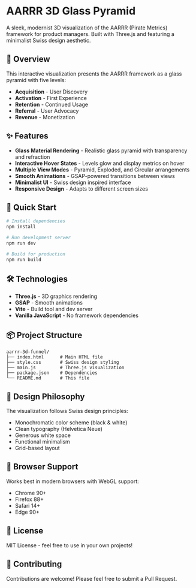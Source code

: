 # AARRR 3D Glass Pyramid

A sleek, modernist 3D visualization of the AARRR (Pirate Metrics) framework for product managers. Built with Three.js and featuring a minimalist Swiss design aesthetic.

## 🎯 Overview

This interactive visualization presents the AARRR framework as a glass pyramid with five levels:
- **Acquisition** - User Discovery
- **Activation** - First Experience  
- **Retention** - Continued Usage
- **Referral** - User Advocacy
- **Revenue** - Monetization

## ✨ Features

- **Glass Material Rendering** - Realistic glass pyramid with transparency and refraction
- **Interactive Hover States** - Levels glow and display metrics on hover
- **Multiple View Modes** - Pyramid, Exploded, and Circular arrangements
- **Smooth Animations** - GSAP-powered transitions between views
- **Minimalist UI** - Swiss design inspired interface
- **Responsive Design** - Adapts to different screen sizes

## 🚀 Quick Start

```bash
# Install dependencies
npm install

# Run development server
npm run dev

# Build for production
npm run build
```

## 🛠 Technologies

- **Three.js** - 3D graphics rendering
- **GSAP** - Smooth animations
- **Vite** - Build tool and dev server
- **Vanilla JavaScript** - No framework dependencies

## 📦 Project Structure

```
aarrr-3d-funnel/
├── index.html      # Main HTML file
├── style.css       # Swiss design styling
├── main.js         # Three.js visualization
├── package.json    # Dependencies
└── README.md       # This file
```

## 🎨 Design Philosophy

The visualization follows Swiss design principles:
- Monochromatic color scheme (black & white)
- Clean typography (Helvetica Neue)
- Generous white space
- Functional minimalism
- Grid-based layout

## 📱 Browser Support

Works best in modern browsers with WebGL support:
- Chrome 90+
- Firefox 88+
- Safari 14+
- Edge 90+

## 📄 License

MIT License - feel free to use in your own projects!

## 🤝 Contributing

Contributions are welcome! Please feel free to submit a Pull Request.